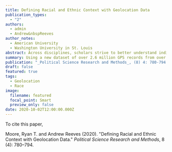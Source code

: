 ```yaml
---
title: Defining Racial and Ethnic Context with Geolocation Data
publication_types:
  - "2"
authors:
  - admin
  - Andrew&nbspReeves
author_notes:
  - American University
  - Washington University in St. Louis
abstract: Across disciplines, scholars strive to better understand individuals' milieus---the people, places, and institutions individuals encounter in their daily lives. In particular, political scientists argue that racial and ethnic context shapes attitudes about candidates, policies, and fellow citizens. Yet, the current standard of measuring milieus is to place survey respondents in a geographic container and then to ascribe all that container's characteristics to the individual's milieu. Using a new dataset of over 2.6 million GPS records from over 400 individuals, we compare conventional static measures of racial and ethnic context to dynamic, precise measures of milieus. We demonstrate how low-level static measures tend to overstate how extreme individuals' racial and ethnic contexts are and offer suggestions for future researchers.
summary: Using a new dataset of over 2.6 million GPS records from over 400 individuals, we compare conventional static measures of racial and ethnic context to dynamic, precise measures of milieus. We demonstrate how low-level static measures tend to overstate how extreme individuals' racial and ethnic contexts are and offer suggestions for future researchers.
publication: "_Political Science Research and Methods_, (8) 4: 780-794."
draft: false
featured: true
tags:
  - Geolocation
  - Race
image:
  filename: featured
  focal_point: Smart
  preview_only: false
date: 2020-10-02T12:00:00.000Z
---
```


To cite this paper, 

Moore, Ryan T. and Andrew Reeves (2020). "Defining Racial and Ethnic Context with Geolocation Data." *Political Science Research and Methods*, 8 (4): 780–794.
